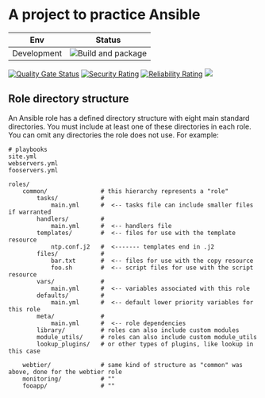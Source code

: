 # **A project to practice Ansible** 

| Env | Status |
| --- | ------ |
| Development | ![Build and package](https://github.com/kaio6fellipe/ansible-devops/actions/workflows/build_package_dev.yml/badge.svg) |

[![Quality Gate Status](https://sonarcloud.io/api/project_badges/measure?project=kaio6fellipe_ansible-devops&metric=alert_status)](https://sonarcloud.io/summary/new_code?id=kaio6fellipe_ansible-devops)
[![Security Rating](https://sonarcloud.io/api/project_badges/measure?project=kaio6fellipe_ansible-devops&metric=security_rating)](https://sonarcloud.io/summary/new_code?id=kaio6fellipe_ansible-devops)
[![Reliability Rating](https://sonarcloud.io/api/project_badges/measure?project=kaio6fellipe_ansible-devops&metric=reliability_rating)](https://sonarcloud.io/summary/new_code?id=kaio6fellipe_ansible-devops)
![](https://img.shields.io/github/commit-activity/w/kaio6fellipe/ansible-devops)

## **Role directory structure**
An Ansible role has a defined directory structure with eight main standard directories. You must include at least one of these directories in each role. You can omit any directories the role does not use. For example:

```shell
# playbooks
site.yml
webservers.yml
fooservers.yml
```
```shell
roles/
    common/               # this hierarchy represents a "role"
        tasks/            #
            main.yml      #  <-- tasks file can include smaller files if warranted
        handlers/         #
            main.yml      #  <-- handlers file
        templates/        #  <-- files for use with the template resource
            ntp.conf.j2   #  <------- templates end in .j2
        files/            #
            bar.txt       #  <-- files for use with the copy resource
            foo.sh        #  <-- script files for use with the script resource
        vars/             #
            main.yml      #  <-- variables associated with this role
        defaults/         #
            main.yml      #  <-- default lower priority variables for this role
        meta/             #
            main.yml      #  <-- role dependencies
        library/          # roles can also include custom modules
        module_utils/     # roles can also include custom module_utils
        lookup_plugins/   # or other types of plugins, like lookup in this case

    webtier/              # same kind of structure as "common" was above, done for the webtier role
    monitoring/           # ""
    fooapp/               # ""
```
